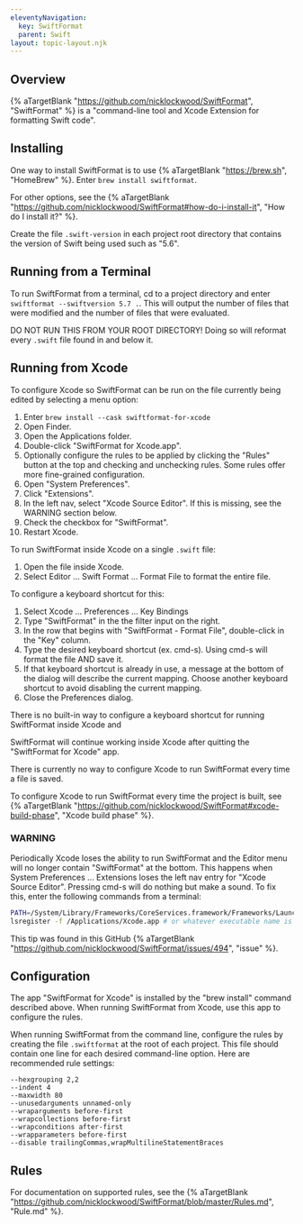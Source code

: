 ```yaml
---
eleventyNavigation:
  key: SwiftFormat
  parent: Swift
layout: topic-layout.njk
---
```


## Overview

{% aTargetBlank "https://github.com/nicklockwood/SwiftFormat", "SwiftFormat" %}
is a "command-line tool and Xcode Extension for formatting Swift code".

## Installing

One way to install SwiftFormat is to use
{% aTargetBlank "https://brew.sh", "HomeBrew" %}.
Enter `brew install swiftformat`.

For other options, see the {% aTargetBlank
"https://github.com/nicklockwood/SwiftFormat#how-do-i-install-it",
"How do I install it?" %}.

Create the file `.swift-version` in each project root directory
that contains the version of Swift being used such as "5.6".

## Running from a Terminal

To run SwiftFormat from a terminal,
cd to a project directory and enter `swiftformat --swiftversion 5.7 .`.
This will output the number of files that were modified
and the number of files that were evaluated.

DO NOT RUN THIS FROM YOUR ROOT DIRECTORY!
Doing so will reformat every `.swift` file found in and below it.

## Running from Xcode

To configure Xcode so SwiftFormat can be run on the file
currently being edited by selecting a menu option:

1. Enter `brew install --cask swiftformat-for-xcode`
1. Open Finder.
1. Open the Applications folder.
1. Double-click "SwiftFormat for Xcode.app".
1. Optionally configure the rules to be applied by clicking the
   "Rules" button at the top and checking and unchecking rules.
   Some rules offer more fine-grained configuration.
1. Open "System Preferences".
1. Click "Extensions".
1. In the left nav, select "Xcode Source Editor".
   If this is missing, see the WARNING section below.
1. Check the checkbox for "SwiftFormat".
1. Restart Xcode.

To run SwiftFormat inside Xcode on a single `.swift` file:

1. Open the file inside Xcode.
1. Select Editor ... Swift Format ... Format File to format the entire file.

To configure a keyboard shortcut for this:

1. Select Xcode ... Preferences ... Key Bindings
1. Type "SwiftFormat" in the the filter input on the right.
1. In the row that begins with "SwiftFormat - Format File",
   double-click in the "Key" column.
1. Type the desired keyboard shortcut (ex. cmd-s).
   Using cmd-s will format the file AND save it.
1. If that keyboard shortcut is already in use,
   a message at the bottom of the dialog will describe the current mapping.
   Choose another keyboard shortcut to avoid disabling the current mapping.
1. Close the Preferences dialog.

There is no built-in way to configure a keyboard shortcut
for running SwiftFormat inside Xcode and

SwiftFormat will continue working inside Xcode
after quitting the "SwiftFormat for Xcode" app.

There is currently no way to configure Xcode to run SwiftFormat
every time a file is saved.

To configure Xcode to run SwiftFormat every time the project is built, see
{% aTargetBlank "https://github.com/nicklockwood/SwiftFormat#xcode-build-phase",
"Xcode build phase" %}.

### WARNING

Periodically Xcode loses the ability to run SwiftFormat and
the Editor menu will no longer contain "SwiftFormat" at the bottom.
This happens when System Preferences ... Extensions
loses the left nav entry for "Xcode Source Editor".
Pressing cmd-s will do nothing but make a sound.
To fix this, enter the following commands from a terminal:

```bash
PATH=/System/Library/Frameworks/CoreServices.framework/Frameworks/LaunchServices.framework/Support:"$PATH"
lsregister -f /Applications/Xcode.app # or whatever executable name is used
```

This tip was found in this GitHub {% aTargetBlank
"https://github.com/nicklockwood/SwiftFormat/issues/494", "issue" %}.

## Configuration

The app "SwiftFormat for Xcode" is installed
by the "brew install" command described above.
When running SwiftFormat from Xcode, use this app to configure the rules.

When running SwiftFormat from the command line,
configure the rules by creating the file `.swiftformat`
at the root of each project.
This file should contain one line for each desired command-line option.
Here are recommended rule settings:

```
--hexgrouping 2,2
--indent 4
--maxwidth 80
--unusedarguments unnamed-only
--wraparguments before-first
--wrapcollections before-first
--wrapconditions after-first
--wrapparameters before-first
--disable trailingCommas,wrapMultilineStatementBraces
```

## Rules

For documentation on supported rules, see the {% aTargetBlank
"https://github.com/nicklockwood/SwiftFormat/blob/master/Rules.md",
"Rule.md" %}.
